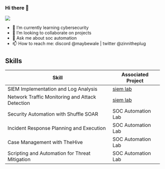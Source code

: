 ### Hi there 👋
<a href="https://www.linkedin.com/in/waleifeacho/"><img src="https://img.shields.io/badge/-LinkedIn-0072b1?&style=for-the-badge&logo=linkedin&logoColor=white" /></a>


- 🌱 I’m currently learning cybersecurity
- 👯 I’m looking to collaborate on projects
- 💬 Ask me about soc automation
- 📫 How to reach me: discord @maybewale | twitter @zinnitheplug


## Skills

| Skill                                         | Associated Project         |
|-----------------------------------------------|----------------------------|
| SIEM Implementation and Log Analysis          | <a href="https://github.com/maybewale/siem-lab">siem lab</a>|
| Network Traffic Monitoring and Attack Detection | <a href="https://github.com/maybewale/siem-lab">siem lab</a>|
| Security Automation with Shuffle SOAR         | SOC Automation Lab|
| Incident Response Planning and Execution      | SOC Automation Lab|
| Case Management with TheHive                  | SOC Automation Lab|
| Scripting and Automation for Threat Mitigation | SOC Automation Lab|
